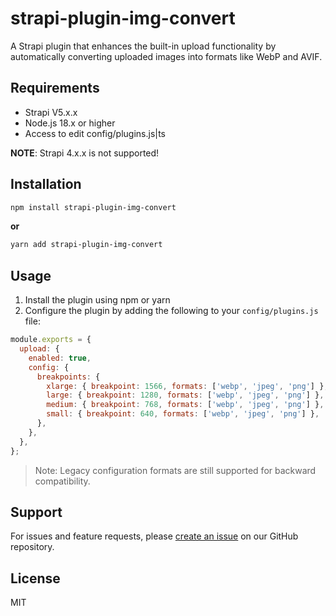 # strapi-plugin-img-convert

A Strapi plugin that enhances the built-in upload functionality by automatically converting uploaded images into formats like WebP and AVIF. 

## Requirements

- Strapi V5.x.x
- Node.js 18.x or higher
- Access to edit config/plugins.js|ts

**NOTE**: Strapi 4.x.x is not supported!

## Installation

```sh
npm install strapi-plugin-img-convert
```

**or**

```sh
yarn add strapi-plugin-img-convert
```

## Usage

1. Install the plugin using npm or yarn
2. Configure the plugin by adding the following to your `config/plugins.js` file:

```js
module.exports = {
  upload: {
    enabled: true,
    config: {
      breakpoints: {
        xlarge: { breakpoint: 1566, formats: ['webp', 'jpeg', 'png'] },
        large: { breakpoint: 1280, formats: ['webp', 'jpeg', 'png'] },
        medium: { breakpoint: 768, formats: ['webp', 'jpeg', 'png'] },
        small: { breakpoint: 640, formats: ['webp', 'jpeg', 'png'] },
      },
    },
  },
};
```

> Note: Legacy configuration formats are still supported for backward compatibility.

## Support

For issues and feature requests, please [create an issue](https://github.com/d1sxcat/strapi-plugin-img-convert/issues) on our GitHub repository.

## License

MIT
